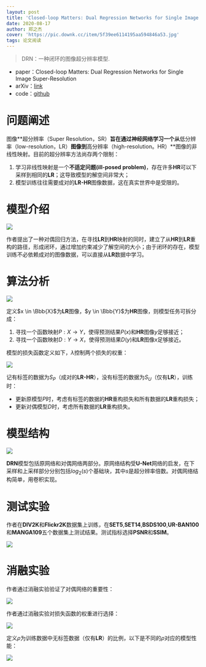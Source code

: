 ```yaml
---
layout: post
title: 'Closed-loop Matters: Dual Regression Networks for Single Image Super-Resolution'
date: 2020-08-17
author: 郑之杰
cover: 'https://pic.downk.cc/item/5f39ee6114195aa594846a53.jpg'
tags: 论文阅读
---
```


> DRN：一种闭环的图像超分辨率模型.

- paper：Closed-loop Matters: Dual Regression Networks for Single Image Super-Resolution
- arXiv：[link](https://arxiv.org/abs/2003.07018)
- code：[github](https://github.com/fengye-lu/DRN-master)

# 问题阐述

图像**超分辨率（Super Resolution，SR）**旨在通过神经网络学习一个从**低分辨率（low-resolution，LR）**图像到**高分辨率（high-resolution。HR）**图像的非线性映射。目前的超分辨率方法尚存两个限制：
1. 学习非线性映射是一个**不适定问题(ill-posed problem)**，存在许多**HR**可以下采样到相同的**LR**；这导致模型的解空间非常大；
2. 模型训练往往需要成对的**LR-HR**图像数据，这在真实世界中是受限的。


# 模型介绍

![](https://pic.downk.cc/item/5f39f69914195aa594863ee6.jpg)

作者提出了一种对偶回归方法，在寻找**LR**到**HR**映射的同时，建立了从**HR**到**LR**重构的路径，形成闭环，通过增加约束减少了解空间的大小；由于闭环的存在，模型训练不必依赖成对的图像数据，可以直接从**LR**数据中学习。

# 算法分析

![](https://pic.downk.cc/item/5f39f99914195aa5948700ac.jpg)

定义$x \in \Bbb{X}$为**LR**图像，$y \in \Bbb{Y}$为**HR**图像，则模型任务可拆分成：
1. 寻找一个函数映射$P:X→Y$，使得预测结果$P(x)$和**HR**图像$y$足够接近；
2. 寻找一个函数映射$D:Y→X$，使得预测结果$D(y)$和**LR**图像$x$足够接近。

模型的损失函数定义如下，$λ$控制两个损失的权重：

![](https://pic.downk.cc/item/5f39fa6e14195aa594873e12.jpg)

记有标签的数据为$S_P$（成对的**LR-HR**），没有标签的数据为$S_U$（仅有**LR**），训练时：
- 更新原模型$P$时，考虑有标签的数据的**HR**重构损失和所有数据的**LR**重构损失；
- 更新对偶模型$D$时，考虑所有数据的**LR**重构损失。

# 模型结构

![](https://pic.downk.cc/item/5f3a026914195aa594896597.jpg)

**DRN**模型包括原网络和对偶网络两部分。原网络结构受**U-Net**网络的启发，在下采样和上采样部分分别包括$log_2(s)$个基础块，其中$s$是超分辨率倍数。对偶网络结构简单，用卷积实现。

# 测试实验
作者在**DIV2K**和**Flickr2K**数据集上训练，在**SET5**,**SET14**,**BSDS100**,**UR-BAN100**和**MANGA109**五个数据集上测试结果。测试指标选择**PSNR**和**SSIM**。

![](https://pic.downk.cc/item/5f3a54cb14195aa5949f9751.jpg)

# 消融实验
作者通过消融实验验证了对偶网络的重要性：

![](https://pic.downk.cc/item/5f3a55d614195aa5949ffe5f.jpg)

作者通过消融实验对损失函数的权重进行选择：

![](https://pic.downk.cc/item/5f3a55f214195aa594a0062f.jpg)

定义$ρ$为训练数据中无标签数据（仅有**LR**）的比例，以下是不同的$ρ$对应的模型性能：

![](https://pic.downk.cc/item/5f3a563314195aa594a01493.jpg)
